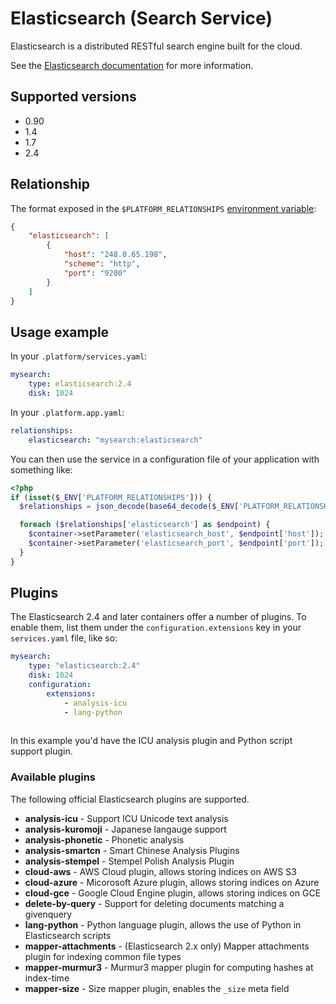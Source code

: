 # Elasticsearch (Search Service)

Elasticsearch is a distributed RESTful search engine built for the cloud.

See the [Elasticsearch documentation](https://www.elastic.co/guide/en/elasticsearch/reference/current/index.html) for more information.

## Supported versions

* 0.90
* 1.4
* 1.7
* 2.4

## Relationship

The format exposed in the `$PLATFORM_RELATIONSHIPS` [environment variable](/development/variables.md):

```json
{
    "elasticsearch": [
        {
            "host": "248.0.65.198",
            "scheme": "http",
            "port": "9200"
        }
    ]
}
```

## Usage example

In your `.platform/services.yaml`:

```yaml
mysearch:
    type: elasticsearch:2.4
    disk: 1024
```

In your `.platform.app.yaml`:

```yaml
relationships:
    elasticsearch: "mysearch:elasticsearch"
```

You can then use the service in a configuration file of your application with something like:

```php
<?php
if (isset($_ENV['PLATFORM_RELATIONSHIPS'])) {
  $relationships = json_decode(base64_decode($_ENV['PLATFORM_RELATIONSHIPS']), TRUE);

  foreach ($relationships['elasticsearch'] as $endpoint) {
    $container->setParameter('elasticsearch_host', $endpoint['host']);
    $container->setParameter('elasticsearch_port', $endpoint['port']);
  }
}
```

## Plugins

The Elasticsearch 2.4 and later containers offer a number of plugins.  To enable them, list them under the `configuration.extensions` key in your `services.yaml` file, like so:

```yaml
mysearch:
    type: "elasticsearch:2.4"
    disk: 1024
    configuration:
        extensions:
            - analysis-icu
            - lang-python
            
```

In this example you'd have the ICU analysis plugin and Python script support plugin.

### Available plugins

The following official Elasticsearch plugins are supported.

* **analysis-icu** - Support ICU Unicode text analysis
* **analysis-kuromoji** - Japanese langauge support
* **analysis-phonetic** - Phonetic analysis
* **analysis-smartcn** - Smart Chinese Analysis Plugins
* **analysis-stempel** - Stempel Polish Analysis Plugin
* **cloud-aws** - AWS Cloud plugin, allows storing indices on AWS S3
* **cloud-azure** - Micorosoft Azure plugin, allows storing indices on Azure
* **cloud-gce** - Google Cloud Engine plugin, allows storing indices on GCE
* **delete-by-query** - Support for deleting documents matching a givenquery
* **lang-python** - Python language plugin, allows the use of Python in Elasticsearch scripts
* **mapper-attachments** - (Elasticsearch 2.x only) Mapper attachments plugin for indexing common file types 
* **mapper-murmur3** - Murmur3 mapper plugin for computing hashes at index-time
* **mapper-size** - Size mapper plugin, enables the `_size` meta field
